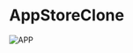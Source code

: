 # AppStoreClone
![APP](https://user-images.githubusercontent.com/49174308/72667966-f0d73e00-3a64-11ea-959f-a914d0f3917a.png)
